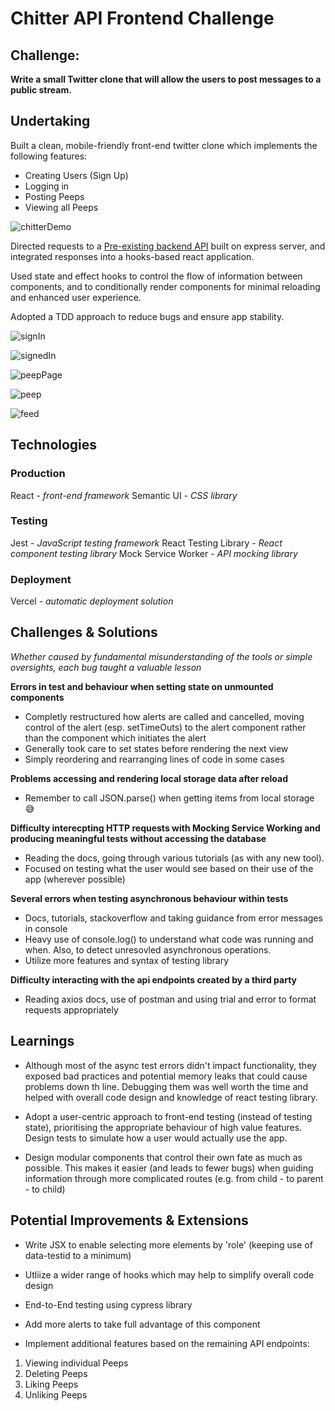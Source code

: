 # Chitter API Frontend Challenge

Challenge:
----------

**Write a small Twitter clone that will allow the users to post messages to a public stream.**

## Undertaking

Built a clean, mobile-friendly front-end twitter clone which implements the following features:

* Creating Users (Sign Up)
* Logging in
* Posting Peeps
* Viewing all Peeps

![chitterDemo](./app_demo/chitterDemo.gif)

Directed requests to a [Pre-existing backend API](https://github.com/makersacademy/chitter_api_backend) built on express server, and integrated responses into a hooks-based react application.

Used state and effect hooks to control the flow of information between components, and to conditionally render components for minimal reloading and enhanced user experience.

Adopted a TDD approach to reduce bugs and ensure app stability.

![signIn](./app_demo/ss_signin.png)

![signedIn](./app_demo/ss_signedin.png)

![peepPage](./app_demo/ss_peepPage.png)

![peep](./app_demo/ss_peep.png)

![feed](./app_demo/ss_feed.png)

## Technologies
### Production 
React - *front-end framework*
Semantic UI - *CSS library*

### Testing
Jest - *JavaScript testing framework*
React Testing Library - *React component testing library*
Mock Service Worker - *API mocking library*

### Deployment
Vercel - *automatic deployment solution*

## Challenges & Solutions
*Whether caused by fundamental misunderstanding of the tools or simple oversights, each bug taught a valuable lesson*

**Errors in test and behaviour when setting state on unmounted components**

* Completly restructured how alerts are called and cancelled, moving control of the alert (esp. setTimeOuts) to the alert component rather than the component which initiates the alert
* Generally took care to set states before rendering the next view
* Simply reordering and rearranging lines of code in some cases

**Problems accessing and rendering local storage data after reload**

* Remember to call JSON.parse() when getting items from local storage 😅

**Difficulty interecpting HTTP requests with Mocking Service Working and producing meaningful tests without accessing the database**

* Reading the docs, going through various tutorials (as with any new tool).
* Focused on testing what the user would see based on their use of the app (wherever possible)

**Several errors when testing asynchronous behaviour within tests**

* Docs, tutorials, stackoverflow and taking guidance from error messages in console
* Heavy use of console.log() to understand what code was running and when. Also, to detect unresovled asynchronous operations.
* Utilize more features and syntax of testing library

**Difficulty interacting with the api endpoints created by a third party**

* Reading axios docs, use of postman and using trial and error to format requests appropriately

## Learnings

* Although most of the async test errors didn't impact functionality, they exposed bad practices and potential memory leaks that could cause problems down th line. Debugging them was well worth the time and helped with overall code design and knowledge of react testing library.

* Adopt a user-centric approach to front-end testing (instead of testing state), prioritising the appropriate behaviour of high value features. Design tests to simulate how a user would actually use the app.

* Design modular components that control their own fate as much as possible. This makes it easier (and leads to fewer bugs) when guiding information through more complicated routes (e.g. from child - to parent - to child)

## Potential Improvements & Extensions

* Write JSX to enable selecting more elements by 'role' (keeping use of data-testid to a minimum)

* Utliize a wider range of hooks which may help to simplify overall code design

* End-to-End testing using cypress library

* Add more alerts to take full advantage of this component

* Implement additional features based on the remaining API endpoints:

1. Viewing individual Peeps
2. Deleting Peeps
3. Liking Peeps
4. Unliking Peeps





















